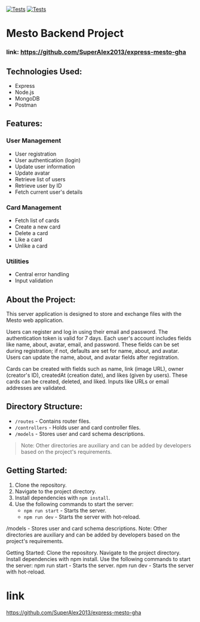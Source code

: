 [![Tests](../../actions/workflows/tests-13-sprint.yml/badge.svg)](../../actions/workflows/tests-13-sprint.yml) [![Tests](../../actions/workflows/tests-14-sprint.yml/badge.svg)](../../actions/workflows/tests-14-sprint.yml)
# Mesto Backend Project
### link: https://github.com/SuperAlex2013/express-mesto-gha
## Technologies Used:
- Express
- Node.js
- MongoDB
- Postman

## Features:
### User Management
- User registration
- User authentication (login)
- Update user information
- Update avatar
- Retrieve list of users
- Retrieve user by ID
- Fetch current user's details

### Card Management
- Fetch list of cards
- Create a new card
- Delete a card
- Like a card
- Unlike a card

### Utilities
- Central error handling
- Input validation

## About the Project:
This server application is designed to store and exchange files with the Mesto web application.

Users can register and log in using their email and password. The authentication token is valid for 7 days. Each user's account includes fields like name, about, avatar, email, and password. These fields can be set during registration; if not, defaults are set for name, about, and avatar. Users can update the name, about, and avatar fields after registration.

Cards can be created with fields such as name, link (image URL), owner (creator's ID), createdAt (creation date), and likes (given by users). These cards can be created, deleted, and liked. Inputs like URLs or email addresses are validated.

## Directory Structure:
- `/routes` - Contains router files.
- `/controllers` - Holds user and card controller files.
- `/models` - Stores user and card schema descriptions.

> Note: Other directories are auxiliary and can be added by developers based on the project's requirements.

## Getting Started:
1. Clone the repository.
2. Navigate to the project directory.
3. Install dependencies with `npm install`.
4. Use the following commands to start the server:
   - `npm run start` - Starts the server.
   - `npm run dev` - Starts the server with hot-reload.

/models - Stores user and card schema descriptions.
Note: Other directories are auxiliary and can be added by developers based on the project's requirements.

Getting Started:
Clone the repository.
Navigate to the project directory.
Install dependencies with npm install.
Use the following commands to start the server:
npm run start - Starts the server.
npm run dev - Starts the server with hot-reload.
# link
https://github.com/SuperAlex2013/express-mesto-gha
